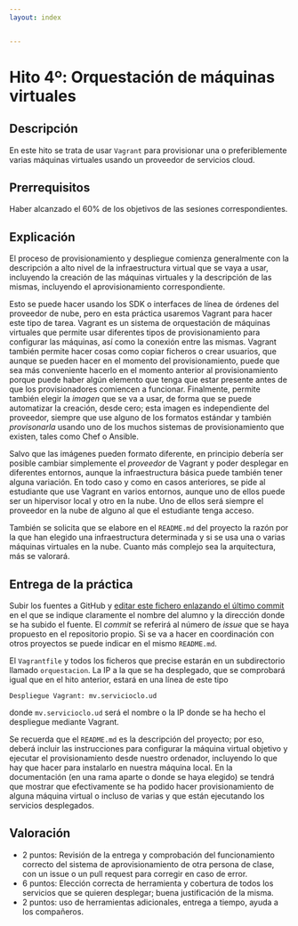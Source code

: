 ```yaml
---
layout: index


---
```


Hito 4º: Orquestación de máquinas virtuales
=====================================

Descripción
-----------------

En este hito se trata de usar `Vagrant` para provisionar una o
preferiblemente varias máquinas virtuales usando un proveedor de
servicios cloud.

Prerrequisitos
--------------------

Haber alcanzado el 60% de los objetivos de las sesiones correspondientes. 

Explicación
----------------

El proceso de provisionamiento y despliegue comienza generalmente con
la descripción a alto nivel de la infraestructura virtual que se vaya
a usar, incluyendo la creación de las máquinas virtuales y la
descripción de las mismas, incluyendo el aprovisionamiento
correspondiente. 

Esto se puede hacer usando los SDK o interfaces de línea de órdenes
del proveedor de nube, pero en esta práctica usaremos Vagrant para hacer este tipo de
tarea. Vagrant es un sistema de orquestación de máquinas virtuales que
permite usar diferentes tipos de provisionamiento para configurar las
máquinas, así como la conexión entre las mismas. Vagrant también
permite hacer cosas como copiar ficheros o crear usuarios, que aunque
se pueden hacer en el momento del provisionamiento, puede que sea más
conveniente hacerlo en el momento anterior al provisionamiento porque
puede haber algún elemento que tenga que estar presente antes de que
los provisionadores comiencen a funcionar. Finalmente, permite también
elegir la *imagen* que se va a usar, de forma que se puede automatizar
la creación, desde cero; esta imagen es independiente del proveedor,
siempre que use alguno de los formatos estándar y también
*provisonarla* usando uno de los muchos sistemas de provisionamiento
que existen, tales como Chef o Ansible. 

Salvo que las imágenes pueden formato diferente, en principio debería
ser posible cambiar simplemente el *proveedor* de Vagrant y poder
desplegar en diferentes entornos, aunque la infraestructura básica
puede también tener alguna variación. En todo caso y como en casos
anteriores, se pide al estudiante que use Vagrant en varios entornos,
aunque uno de ellos puede ser un hipervisor local y otro en la
nube. Uno de ellos será siempre el proveedor en la nube de alguno al
que el estudiante tenga acceso. 

También se solicita que se elabore en el `README.md` del proyecto la razón por la que han
elegido una infraestructura determinada y si se usa una o varias
máquinas virtuales en la nube. Cuanto más complejo sea la
arquitectura, más se valorará. 

Entrega de la práctica
--------------------------------

Subir los fuentes a GitHub y 
[editar este fichero enlazando el último commit](https://github.com/JJ/CC-17-18/blob/master/proyecto/4.md)
en el 
que se indique claramente el nombre del alumno y la dirección donde se ha subido el
fuente. El *commit* se referirá al número de *issue* que se haya
propuesto en el repositorio propio. Si se va a hacer en coordinación con otros proyectos se
puede indicar en el mismo `README.md`. 

El `Vagrantfile` y todos los ficheros que precise estarán en un
subdirectorio llamado `orquestacion`. La IP a la que se ha desplegado,
que se comprobará igual que en el hito anterior, estará en una línea
de este tipo

	Despliegue Vagrant: mv.servicioclo.ud

donde `mv.servicioclo.ud` será el nombre o la IP donde se ha hecho el
despliegue mediante Vagrant. 

Se recuerda que el `README.md` es la descripción del proyecto; por
eso, deberá incluir las instrucciones para configurar la máquina
virtual objetivo y ejecutar el provisionamiento desde nuestro
ordenador, incluyendo lo que hay que hacer para instalarlo en nuestra
máquina local. En la documentación (en una rama aparte o donde se haya
elegido) se tendrá que mostrar que efectivamente se ha podido hacer
provisionamiento de alguna máquina virtual o incluso de varias y que
están ejecutando los servicios desplegados. 


Valoración
--------------

* 2 puntos: Revisión de la entrega y comprobación del funcionamiento
  correcto del sistema de aprovisionamiento de otra persona de clase,
  con un issue o un pull request para corregir en caso de error. 
* 6 puntos: Elección correcta de herramienta y cobertura de todos los
servicios que se quieren desplegar; buena justificación de la misma. 
* 2 puntos: uso de herramientas adicionales, entrega a tiempo, ayuda a
  los compañeros. 
  

